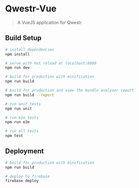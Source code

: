 # Qwestr-Vue

> A VueJS application for Qwestr

## Build Setup

``` bash
# install dependencies
npm install

# serve with hot reload at localhost:8080
npm run dev

# build for production with minification
npm run build

# build for production and view the bundle analyzer report
npm run build --report

# run unit tests
npm run unit

# run e2e tests
npm run e2e

# run all tests
npm test
```

## Deployment

``` bash
# build for production with minification
npm run build

# deploy to firebase
firebase deploy
```

